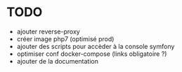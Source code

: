 # TODO

- ajouter reverse-proxy
- créer image php7 (optimisé prod)
- ajouter des scripts pour accèder à la console symfony
- optimiser conf docker-compose (links obligatoire ?)
- ajouter de la documentation
